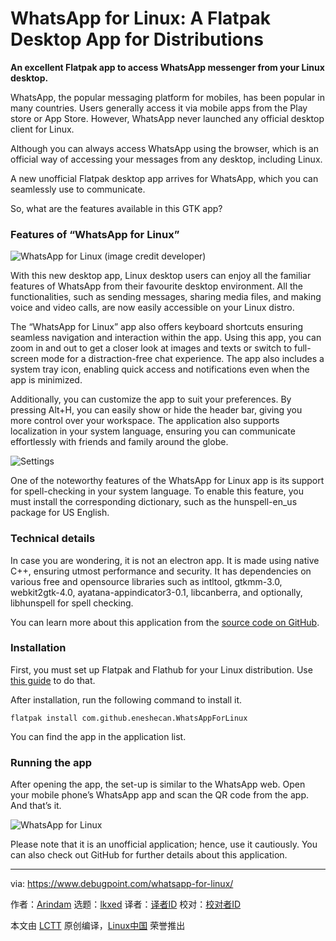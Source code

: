 [#]: subject: "WhatsApp for Linux: A Flatpak Desktop App for Distributions"
[#]: via: "https://www.debugpoint.com/whatsapp-for-linux/"
[#]: author: "Arindam https://www.debugpoint.com/author/admin1/"
[#]: collector: "lkxed"
[#]: translator: " "
[#]: reviewer: " "
[#]: publisher: " "
[#]: url: " "

WhatsApp for Linux: A Flatpak Desktop App for Distributions
======

**An excellent Flatpak app to access WhatsApp messenger from your Linux desktop.**

WhatsApp, the popular messaging platform for mobiles, has been popular in many countries. Users generally access it via mobile apps from the Play store or App Store. However, WhatsApp never launched any official desktop client for Linux.

Although you can always access WhatsApp using the browser, which is an official way of accessing your messages from any desktop, including Linux.

A new unofficial Flatpak desktop app arrives for WhatsApp, which you can seamlessly use to communicate.

So, what are the features available in this GTK app?

### Features of “WhatsApp for Linux”

![WhatsApp for Linux (image credit developer)][1]

With this new desktop app, Linux desktop users can enjoy all the familiar features of WhatsApp from their favourite desktop environment. All the functionalities, such as sending messages, sharing media files, and making voice and video calls, are now easily accessible on your Linux distro.

The “WhatsApp for Linux” app also offers keyboard shortcuts ensuring seamless navigation and interaction within the app. Using this app, you can zoom in and out to get a closer look at images and texts or switch to full-screen mode for a distraction-free chat experience. The app also includes a system tray icon, enabling quick access and notifications even when the app is minimized.

Additionally, you can customize the app to suit your preferences. By pressing Alt+H, you can easily show or hide the header bar, giving you more control over your workspace. The application also supports localization in your system language, ensuring you can communicate effortlessly with friends and family around the globe.

![Settings][2]

One of the noteworthy features of the WhatsApp for Linux app is its support for spell-checking in your system language. To enable this feature, you must install the corresponding dictionary, such as the hunspell-en_us package for US English.

### Technical details

In case you are wondering, it is not an electron app. It is made using native C++, ensuring utmost performance and security. It has dependencies on various free and opensource libraries such as intltool, gtkmm-3.0, webkit2gtk-4.0, ayatana-appindicator3-0.1, libcanberra, and optionally, libhunspell for spell checking.

You can learn more about this application from the [source code on GitHub][3].

### Installation

First, you must set up Flatpak and Flathub for your Linux distribution. Use [this guide][4] to do that.

After installation, run the following command to install it.

```
flatpak install com.github.eneshecan.WhatsAppForLinux
```

You can find the app in the application list.

### Running the app

After opening the app, the set-up is similar to the WhatsApp web. Open your mobile phone’s WhatsApp app and scan the QR code from the app. And that’s it.

![WhatsApp for Linux][5]

Please note that it is an unofficial application; hence, use it cautiously. You can also check out GitHub for further details about this application.

--------------------------------------------------------------------------------

via: https://www.debugpoint.com/whatsapp-for-linux/

作者：[Arindam][a]
选题：[lkxed][b]
译者：[译者ID](https://github.com/译者ID)
校对：[校对者ID](https://github.com/校对者ID)

本文由 [LCTT](https://github.com/LCTT/TranslateProject) 原创编译，[Linux中国](https://linux.cn/) 荣誉推出

[a]: https://www.debugpoint.com/author/admin1/
[b]: https://github.com/lkxed/
[1]: https://www.debugpoint.com/wp-content/uploads/2023/06/WhatsApp-for-Linux-image-credit-developer.jpg
[2]: https://www.debugpoint.com/wp-content/uploads/2023/06/Settings.jpg
[3]: https://github.com/eneshecan/whatsapp-for-linux
[4]: https://www.debugpoint.com/how-to-install-flatpak-apps-ubuntu-linux/
[5]: https://www.debugpoint.com/wp-content/uploads/2023/06/WhatsApp-for-Linux.jpg